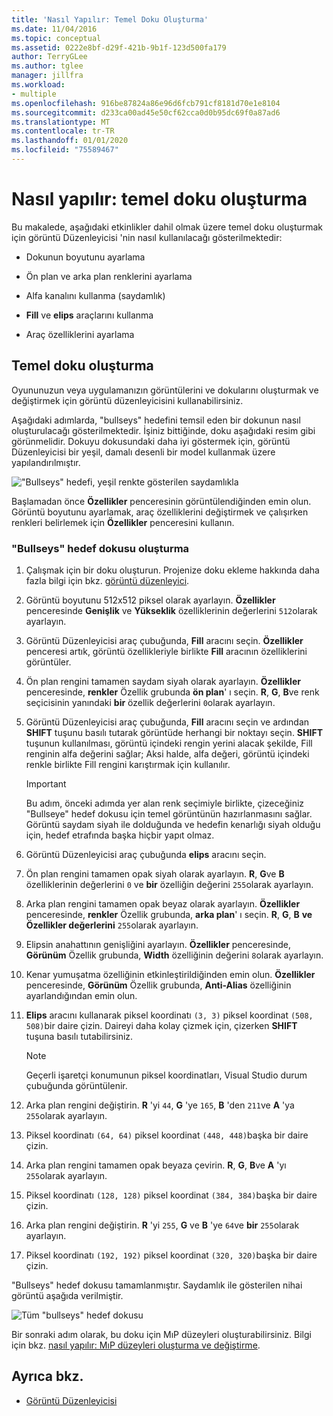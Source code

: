 ```yaml
---
title: 'Nasıl Yapılır: Temel Doku Oluşturma'
ms.date: 11/04/2016
ms.topic: conceptual
ms.assetid: 0222e8bf-d29f-421b-9b1f-123d500fa179
author: TerryGLee
ms.author: tglee
manager: jillfra
ms.workload:
- multiple
ms.openlocfilehash: 916be87824a86e96d6fcb791cf8181d70e1e8104
ms.sourcegitcommit: d233ca00ad45e50cf62cca0d0b95dc69f0a87ad6
ms.translationtype: MT
ms.contentlocale: tr-TR
ms.lasthandoff: 01/01/2020
ms.locfileid: "75589467"
---
```

# <a name="how-to-create-a-basic-texture"></a>Nasıl yapılır: temel doku oluşturma

Bu makalede, aşağıdaki etkinlikler dahil olmak üzere temel doku oluşturmak için görüntü Düzenleyicisi 'nin nasıl kullanılacağı gösterilmektedir:

- Dokunun boyutunu ayarlama

- Ön plan ve arka plan renklerini ayarlama

- Alfa kanalını kullanma (saydamlık)

- **Fill** ve **elips** araçlarını kullanma

- Araç özelliklerini ayarlama

## <a name="create-a-basic-texture"></a>Temel doku oluşturma

Oyununuzun veya uygulamanızın görüntülerini ve dokularını oluşturmak ve değiştirmek için görüntü düzenleyicisini kullanabilirsiniz.

Aşağıdaki adımlarda, "bullseys" hedefini temsil eden bir dokunun nasıl oluşturulacağı gösterilmektedir. İşiniz bittiğinde, doku aşağıdaki resim gibi görünmelidir. Dokuyu dokusundaki daha iyi göstermek için, görüntü Düzenleyicisi bir yeşil, damalı desenli bir model kullanmak üzere yapılandırılmıştır.

!["Bullseys" hedefi, yeşil renkte gösterilen saydamlıkla](../designers/media/digit-bullseye-texture-in-editor.png)

Başlamadan önce **Özellikler** penceresinin görüntülendiğinden emin olun. Görüntü boyutunu ayarlamak, araç özelliklerini değiştirmek ve çalışırken renkleri belirlemek için **Özellikler** penceresini kullanın.

### <a name="create-a-bullseye-target-texture"></a>"Bullseys" hedef dokusu oluşturma

1. Çalışmak için bir doku oluşturun. Projenize doku ekleme hakkında daha fazla bilgi için bkz. [görüntü düzenleyici](../designers/image-editor.md#get-started).

2. Görüntü boyutunu 512x512 piksel olarak ayarlayın. **Özellikler** penceresinde **Genişlik** ve **Yükseklik** özelliklerinin değerlerini `512`olarak ayarlayın.

3. Görüntü Düzenleyicisi araç çubuğunda, **Fill** aracını seçin. **Özellikler** penceresi artık, görüntü özellikleriyle birlikte **Fill** aracının özelliklerini görüntüler.

4. Ön plan rengini tamamen saydam siyah olarak ayarlayın. **Özellikler** penceresinde, **renkler** Özellik grubunda **ön plan**' ı seçin. **R**, **G**, **B**ve renk seçicisinin yanındaki **bir** özellik değerlerini `0`olarak ayarlayın.

5. Görüntü Düzenleyicisi araç çubuğunda, **Fill** aracını seçin ve ardından **SHIFT** tuşunu basılı tutarak görüntüde herhangi bir noktayı seçin. **SHIFT** tuşunun kullanılması, görüntü içindeki rengin yerini alacak şekilde, Fill renginin alfa değerini sağlar; Aksi halde, alfa değeri, görüntü içindeki renkle birlikte Fill rengini karıştırmak için kullanılır.

    > [!IMPORTANT]
    > Bu adım, önceki adımda yer alan renk seçimiyle birlikte, çizeceğiniz "Bullseye" hedef dokusu için temel görüntünün hazırlanmasını sağlar. Görüntü saydam siyah ile dolduğunda ve hedefin kenarlığı siyah olduğu için, hedef etrafında başka hiçbir yapıt olmaz.

6. Görüntü Düzenleyicisi araç çubuğunda **elips** aracını seçin.

7. Ön plan rengini tamamen opak siyah olarak ayarlayın. **R**, **G**ve **B** özelliklerinin değerlerini `0` ve **bir** özelliğin değerini `255`olarak ayarlayın.

8. Arka plan rengini tamamen opak beyaz olarak ayarlayın. **Özellikler** penceresinde, **renkler** Özellik grubunda, **arka plan**' ı seçin. **R**, **G**, **B** **ve Özellikler değerlerini** `255`olarak ayarlayın.

9. Elipsin anahattının genişliğini ayarlayın. **Özellikler** penceresinde, **Görünüm** Özellik grubunda, **Width** özelliğinin değerini `8`olarak ayarlayın.

10. Kenar yumuşatma özelliğinin etkinleştirildiğinden emin olun. **Özellikler** penceresinde, **Görünüm** Özellik grubunda, **Anti-Alias** özelliğinin ayarlandığından emin olun.

11. **Elips** aracını kullanarak piksel koordinatı `(3, 3)` piksel koordinat `(508, 508)`bir daire çizin. Daireyi daha kolay çizmek için, çizerken **SHIFT** tuşuna basılı tutabilirsiniz.

    > [!NOTE]
    > Geçerli işaretçi konumunun piksel koordinatları, Visual Studio durum çubuğunda görüntülenir.

12. Arka plan rengini değiştirin. **R** 'yi `44`, **G** 'ye `165`, **B** 'den `211`ve **A** 'ya `255`olarak ayarlayın.

13. Piksel koordinatı `(64, 64)` piksel koordinat `(448, 448)`başka bir daire çizin.

14. Arka plan rengini tamamen opak beyaza çevirin. **R**, **G**, **B**ve **A** 'yı `255`olarak ayarlayın.

15. Piksel koordinatı `(128, 128)` piksel koordinat `(384, 384)`başka bir daire çizin.

16. Arka plan rengini değiştirin. **R** 'yi `255`, **G** ve **B** 'ye `64`ve **bir** `255`olarak ayarlayın.

17. Piksel koordinatı `(192, 192)` piksel koordinat `(320, 320)`başka bir daire çizin.

"Bullseys" hedef dokusu tamamlanmıştır. Saydamlık ile gösterilen nihai görüntü aşağıda verilmiştir.

![Tüm "bullseys" hedef dokusu](../designers/media/gfx_image_demo_bullseye.png)

Bir sonraki adım olarak, bu doku için MıP düzeyleri oluşturabilirsiniz. Bilgi için bkz. [nasıl yapılır: MıP düzeyleri oluşturma ve değiştirme](../designers/how-to-create-and-modify-mip-levels.md).

## <a name="see-also"></a>Ayrıca bkz.

- [Görüntü Düzenleyicisi](../designers/image-editor.md)
